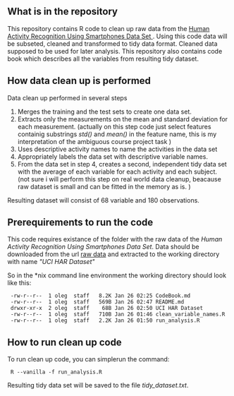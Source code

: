 ## What is in the repository  
This repository contains R code to clean up raw data from the [Human Activity Recognition Using Smartphones Data Set ](http://archive.ics.uci.edu/ml/datasets/Human+Activity+Recognition+Using+Smartphones). Using this code data will be subseted, cleaned  and transformed to tidy data format. Cleaned data supposed to be used for later analysis. This repository also contains code book which describes all the variables from resulting tidy dataset.

## How data clean up is performed  

Data clean up performed in several steps

1. Merges the training and the test sets to create one data set.
2. Extracts only the measurements on the mean and standard deviation for each measurement. (actually on this step code just select features containig substrings *std()* and *mean()* in the feature name, this is my interpretation of the ambiguous course project task )
3. Uses descriptive activity names to name the activities in the data set
4. Appropriately labels the data set with descriptive variable names. 
5. From the data set in step 4, creates a second, independent tidy data set with the average of each variable for each activity and each subject. (not sure i will perform this step on real world data cleanup, beacause raw dataset is small and can be fitted in the memory as is. )

Resulting dataset will consist of 68 variable and 180 observations.

## Prerequirements to run the code
This code requires existance of the folder with the raw data of the _Human Activity Recognition Using Smartphones Data Set_. Data should be downloaded from the url [raw data](https://d396qusza40orc.cloudfront.net/getdata%2Fprojectfiles%2FUCI%20HAR%20Dataset.zip) and extracted to the working  directory with name _"UCI HAR Dataset"_

So in the *nix command line environment the working directory should look like this:

```
 -rw-r--r--  1 oleg  staff   8.2K Jan 26 02:25 CodeBook.md  
 -rw-r--r--  1 oleg  staff   569B Jan 26 02:47 README.md  
 drwxr-xr-x  2 oleg  staff    68B Jan 26 02:50 UCI HAR Dataset  
 -rw-r--r--  1 oleg  staff   710B Jan 26 01:46 clean_variable_names.R  
 -rw-r--r--  1 oleg  staff   2.2K Jan 26 01:50 run_analysis.R  
```

## How to run clean up code

To run clean up code, you can simplerun the command:
```
 R --vanilla -f run_analysis.R
```
Resulting tidy data set will be saved to the file *tidy_dataset.txt*.
